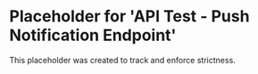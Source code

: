 ﻿# Placeholder for 'API Test - Push Notification Endpoint'
This placeholder was created to track and enforce strictness.
